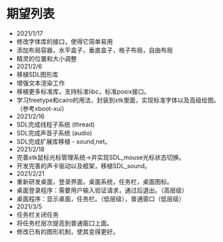 # 期望列表

* 2021/1/17
* 修改字体库的接口，使得它简单易用
* 添加布局容器，水平盒子，垂直盒子，格子布局，自由布局
* 精灵的位置和大小调整
* 2021/2/6
* 移植SDL图形库
* 增强文本渲染工作
* 移植更多标准库，支持标准libc，标准posix接口。
* 学习freetype和cairo的用法，封装到xtk里面，实现标准字体以及高级绘图。（参考xboot-xui）
* 2021/2/16
* SDL完成线程子系统 (thread)
* SDL完成声音子系统 (audio)
* SDL完成扩展库移植 - sound,net。
* 2021/2/18
* 完善xtk鼠标光标管理系统->并实现SDL_mouse光标状态切换。
* 开发完善的声卡驱动以及框架，移植SDL_sound。
* 2021/2/21
* 重新研发桌面，登录界面，桌面系统，任务栏，桌面图标。
* 桌面登录程序：需要用户输入验证请求，通过后退出。（高层级）
* 桌面程序：显示桌面，任务栏。（低层级），普通窗口（低层级）
* 2021/3/5
* 任务栏关闭任务
* 将任务栏层次提高到普通窗口上面。
* 修改已有的图形机制，使其变得更好。
